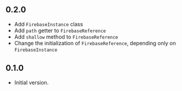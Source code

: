 ## 0.2.0

- Add `FirebaseInstance` class
- Add `path` getter to `FirebaseReference`
- Add `shallow` method to `FirebaseReference`
- Change the initialization of `FirebaseReference`, depending only on `FirebaseInstance`

## 0.1.0

- Initial version.

